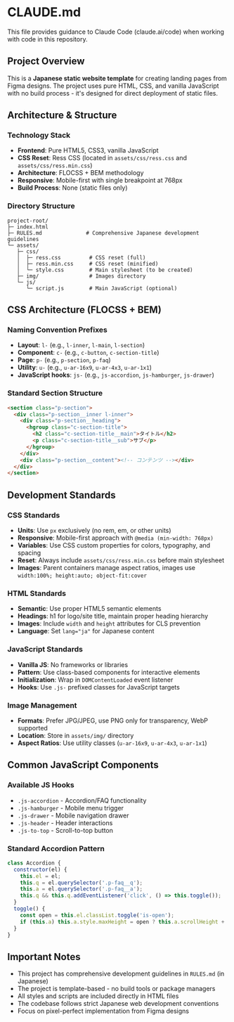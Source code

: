 # CLAUDE.md

This file provides guidance to Claude Code (claude.ai/code) when working with code in this repository.

## Project Overview

This is a **Japanese static website template** for creating landing pages from Figma designs. The project uses pure HTML, CSS, and vanilla JavaScript with no build process - it's designed for direct deployment of static files.

## Architecture & Structure

### Technology Stack
- **Frontend**: Pure HTML5, CSS3, vanilla JavaScript
- **CSS Reset**: Ress CSS (located in `assets/css/ress.css` and `assets/css/ress.min.css`)
- **Architecture**: FLOCSS + BEM methodology
- **Responsive**: Mobile-first with single breakpoint at 768px
- **Build Process**: None (static files only)

### Directory Structure
```
project-root/
├─ index.html
├─ RULES.md              # Comprehensive Japanese development guidelines
└─ assets/
   ├─ css/
   │  ├─ ress.css         # CSS reset (full)
   │  ├─ ress.min.css     # CSS reset (minified)
   │  └─ style.css        # Main stylesheet (to be created)
   ├─ img/                # Images directory
   └─ js/
      └─ script.js        # Main JavaScript (optional)
```

## CSS Architecture (FLOCSS + BEM)

### Naming Convention Prefixes
- **Layout**: `l-` (e.g., `l-inner`, `l-main`, `l-section`)
- **Component**: `c-` (e.g., `c-button`, `c-section-title`)
- **Page**: `p-` (e.g., `p-section`, `p-faq`)
- **Utility**: `u-` (e.g., `u-ar-16x9`, `u-ar-4x3`, `u-ar-1x1`)
- **JavaScript hooks**: `js-` (e.g., `js-accordion`, `js-hamburger`, `js-drawer`)

### Standard Section Structure
```html
<section class="p-section">
  <div class="p-section__inner l-inner">
    <div class="p-section__heading">
      <hgroup class="c-section-title">
        <h2 class="c-section-title__main">タイトル</h2>
        <p class="c-section-title__sub">サブ</p>
      </hgroup>
    </div>
    <div class="p-section__content"><!-- コンテンツ --></div>
  </div>
</section>
```

## Development Standards

### CSS Standards
- **Units**: Use `px` exclusively (no rem, em, or other units)
- **Responsive**: Mobile-first approach with `@media (min-width: 768px)`
- **Variables**: Use CSS custom properties for colors, typography, and spacing
- **Reset**: Always include `assets/css/ress.min.css` before main stylesheet
- **Images**: Parent containers manage aspect ratios, images use `width:100%; height:auto; object-fit:cover`

### HTML Standards
- **Semantic**: Use proper HTML5 semantic elements
- **Headings**: h1 for logo/site title, maintain proper heading hierarchy
- **Images**: Include `width` and `height` attributes for CLS prevention
- **Language**: Set `lang="ja"` for Japanese content

### JavaScript Standards
- **Vanilla JS**: No frameworks or libraries
- **Pattern**: Use class-based components for interactive elements
- **Initialization**: Wrap in `DOMContentLoaded` event listener
- **Hooks**: Use `.js-` prefixed classes for JavaScript targets

### Image Management
- **Formats**: Prefer JPG/JPEG, use PNG only for transparency, WebP supported
- **Location**: Store in `assets/img/` directory
- **Aspect Ratios**: Use utility classes (`u-ar-16x9`, `u-ar-4x3`, `u-ar-1x1`)

## Common JavaScript Components

### Available JS Hooks
- `.js-accordion` - Accordion/FAQ functionality
- `.js-hamburger` - Mobile menu trigger
- `.js-drawer` - Mobile navigation drawer
- `.js-header` - Header interactions
- `.js-to-top` - Scroll-to-top button

### Standard Accordion Pattern
```javascript
class Accordion {
  constructor(el) {
    this.el = el;
    this.q = el.querySelector('.p-faq__q');
    this.a = el.querySelector('.p-faq__a');
    this.q && this.q.addEventListener('click', () => this.toggle());
  }
  toggle() {
    const open = this.el.classList.toggle('is-open');
    if (this.a) this.a.style.maxHeight = open ? this.a.scrollHeight + 'px' : '0';
  }
}
```

## Important Notes

- This project has comprehensive development guidelines in `RULES.md` (in Japanese)
- The project is template-based - no build tools or package managers
- All styles and scripts are included directly in HTML files
- The codebase follows strict Japanese web development conventions
- Focus on pixel-perfect implementation from Figma designs